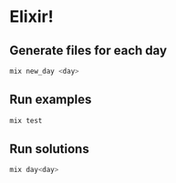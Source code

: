 # Elixir!

## Generate files for each day

```bash
mix new_day <day>
```

## Run examples

```bash
mix test
```

## Run solutions

```bash
mix day<day>
```

